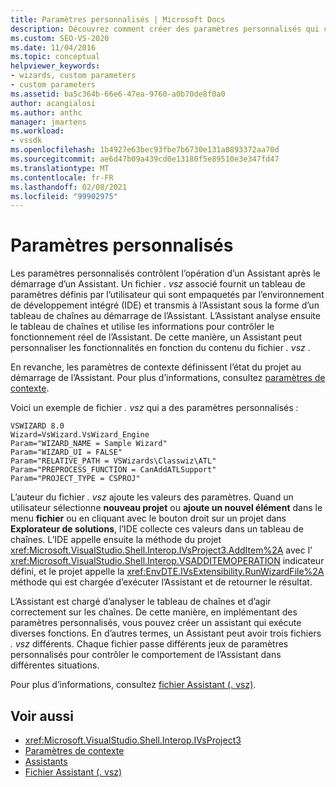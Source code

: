 ```yaml
---
title: Paramètres personnalisés | Microsoft Docs
description: Découvrez comment créer des paramètres personnalisés qui contrôlent le fonctionnement d’un Assistant après le démarrage d’un Assistant, en modifiant un fichier. vsz.
ms.custom: SEO-VS-2020
ms.date: 11/04/2016
ms.topic: conceptual
helpviewer_keywords:
- wizards, custom parameters
- custom parameters
ms.assetid: ba5c364b-66e6-47ea-9760-a0b70de8f0a0
author: acangialosi
ms.author: anthc
manager: jmartens
ms.workload:
- vssdk
ms.openlocfilehash: 1b4927e63bec93fbe7b6730e131a0893372aa70d
ms.sourcegitcommit: ae6d47b09a439cd0e13180f5e89510e3e347fd47
ms.translationtype: MT
ms.contentlocale: fr-FR
ms.lasthandoff: 02/08/2021
ms.locfileid: "99902975"
---
```

# <a name="custom-parameters"></a>Paramètres personnalisés
Les paramètres personnalisés contrôlent l’opération d’un Assistant après le démarrage d’un Assistant. Un fichier *. vsz* associé fournit un tableau de paramètres définis par l’utilisateur qui sont empaquetés par l’environnement de développement intégré (IDE) et transmis à l’Assistant sous la forme d’un tableau de chaînes au démarrage de l’Assistant. L’Assistant analyse ensuite le tableau de chaînes et utilise les informations pour contrôler le fonctionnement réel de l’Assistant. De cette manière, un Assistant peut personnaliser les fonctionnalités en fonction du contenu du fichier *. vsz* .

 En revanche, les paramètres de contexte définissent l’état du projet au démarrage de l’Assistant. Pour plus d’informations, consultez [paramètres de contexte](../../extensibility/internals/context-parameters.md).

 Voici un exemple de fichier *. vsz* qui a des paramètres personnalisés :

```
VSWIZARD 8.0
Wizard=VsWizard.VsWizard_Engine
Param="WIZARD_NAME = Sample Wizard"
Param="WIZARD_UI = FALSE"
Param="RELATIVE_PATH = VSWizards\Classwiz\ATL"
Param="PREPROCESS_FUNCTION = CanAddATLSupport"
Param="PROJECT_TYPE = CSPROJ"
```

 L’auteur du fichier *. vsz* ajoute les valeurs des paramètres. Quand un utilisateur sélectionne **nouveau projet** ou **ajoute un nouvel élément** dans le menu **fichier** ou en cliquant avec le bouton droit sur un projet dans **Explorateur de solutions**, l’IDE collecte ces valeurs dans un tableau de chaînes. L’IDE appelle ensuite la méthode du projet <xref:Microsoft.VisualStudio.Shell.Interop.IVsProject3.AddItem%2A> avec l' <xref:Microsoft.VisualStudio.Shell.Interop.VSADDITEMOPERATION> indicateur défini, et le projet appelle la <xref:EnvDTE.IVsExtensibility.RunWizardFile%2A> méthode qui est chargée d’exécuter l’Assistant et de retourner le résultat.

 L’Assistant est chargé d’analyser le tableau de chaînes et d’agir correctement sur les chaînes. De cette manière, en implémentant des paramètres personnalisés, vous pouvez créer un assistant qui exécute diverses fonctions. En d’autres termes, un Assistant peut avoir trois fichiers *. vsz* différents. Chaque fichier passe différents jeux de paramètres personnalisés pour contrôler le comportement de l’Assistant dans différentes situations.

 Pour plus d’informations, consultez [fichier Assistant (. vsz)](../../extensibility/internals/wizard-dot-vsz-file.md).

## <a name="see-also"></a>Voir aussi
- <xref:Microsoft.VisualStudio.Shell.Interop.IVsProject3>
- [Paramètres de contexte](../../extensibility/internals/context-parameters.md)
- [Assistants](../../extensibility/internals/wizards.md)
- [Fichier Assistant (. vsz)](../../extensibility/internals/wizard-dot-vsz-file.md)
